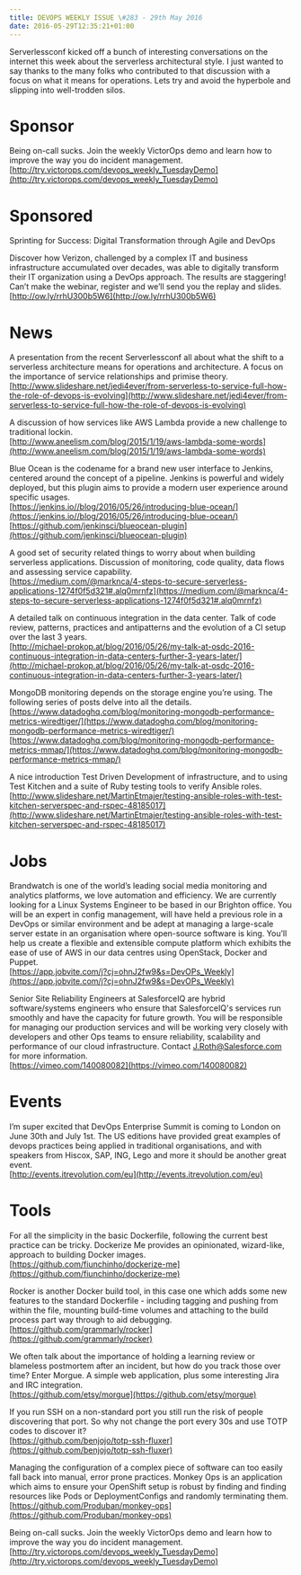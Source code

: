 ```yaml
---
title: DEVOPS WEEKLY ISSUE \#283 - 29th May 2016 
date: 2016-05-29T12:35:21+01:00
---
```


Serverlessconf kicked off a bunch of interesting conversations on the internet this week about the serverless architectural style. I just wanted to say thanks to the many folks who contributed to that discussion with a focus on what it means for operations. Lets try and avoid the hyperbole and slipping into well-trodden silos.

Sponsor
======

Being on-call sucks. Join the weekly VictorOps demo and learn how to improve the way you do incident management.
<br>[http://try.victorops.com/devops_weekly_TuesdayDemo](http://try.victorops.com/devops_weekly_TuesdayDemo)


Sponsored
========

Sprinting for Success: Digital Transformation through Agile and DevOps

Discover how Verizon, challenged by a complex IT and business infrastructure accumulated over decades, was able to digitally transform their IT organization using a DevOps approach. The results are staggering! Can’t make the webinar, register and we’ll send you the replay and slides.
<br>[http://ow.ly/rrhU300b5W6](http://ow.ly/rrhU300b5W6)


News
====

A presentation from the recent Serverlessconf all about what the shift to a serverless architecture means for operations and architecture. A focus on the importance of service relationships and primise theory.
<br>[http://www.slideshare.net/jedi4ever/from-serverless-to-service-full-how-the-role-of-devops-is-evolving](http://www.slideshare.net/jedi4ever/from-serverless-to-service-full-how-the-role-of-devops-is-evolving)


A discussion of how services like AWS Lambda provide a new challenge to traditional lockin.
<br>[http://www.aneelism.com/blog/2015/1/19/aws-lambda-some-words](http://www.aneelism.com/blog/2015/1/19/aws-lambda-some-words)


Blue Ocean is the codename for a brand new user interface to Jenkins, centered around the concept of a pipeline. Jenkins is powerful and widely deployed, but this plugin aims to provide a modern user experience around specific usages.
<br>[https://jenkins.io//blog/2016/05/26/introducing-blue-ocean/](https://jenkins.io//blog/2016/05/26/introducing-blue-ocean/)
<br>[https://github.com/jenkinsci/blueocean-plugin](https://github.com/jenkinsci/blueocean-plugin)


A good set of security related things to worry about when building serverless applications. Discussion of monitoring, code quality, data flows and assessing service capability.
<br>[https://medium.com/@marknca/4-steps-to-secure-serverless-applications-1274f0f5d321#.alq0mrnfz](https://medium.com/@marknca/4-steps-to-secure-serverless-applications-1274f0f5d321#.alq0mrnfz)


A detailed talk on continuous integration in the data center. Talk of code review, patterns, practices and antipatterns and the evolution of a CI setup over the last 3 years.
<br>[http://michael-prokop.at/blog/2016/05/26/my-talk-at-osdc-2016-continuous-integration-in-data-centers-further-3-years-later/](http://michael-prokop.at/blog/2016/05/26/my-talk-at-osdc-2016-continuous-integration-in-data-centers-further-3-years-later/)


MongoDB monitoring depends on the storage engine you’re using. The following series of posts delve into all the details.
<br>[https://www.datadoghq.com/blog/monitoring-mongodb-performance-metrics-wiredtiger/](https://www.datadoghq.com/blog/monitoring-mongodb-performance-metrics-wiredtiger/)
<br>[https://www.datadoghq.com/blog/monitoring-mongodb-performance-metrics-mmap/](https://www.datadoghq.com/blog/monitoring-mongodb-performance-metrics-mmap/)


A nice introduction Test Driven Development of infrastructure, and to using Test Kitchen and a suite of Ruby testing tools to verify Ansible roles.
<br>[http://www.slideshare.net/MartinEtmajer/testing-ansible-roles-with-test-kitchen-serverspec-and-rspec-48185017](http://www.slideshare.net/MartinEtmajer/testing-ansible-roles-with-test-kitchen-serverspec-and-rspec-48185017)


Jobs
====

Brandwatch is one of the world’s leading social media monitoring and analytics platforms, we love automation and efficiency. We are currently looking for a Linux Systems Engineer to be based in our Brighton office. You will be an expert in config management, will have held a previous role in a DevOps or similar environment and be adept at managing a large-scale server estate in an organisation where open-source software is king. You’ll help us create a flexible and extensible compute platform which exhibits the ease of use of AWS in our data centres using OpenStack, Docker and Puppet.
<br>[https://app.jobvite.com/j?cj=ohnJ2fw9&s=DevOPs_Weekly](https://app.jobvite.com/j?cj=ohnJ2fw9&s=DevOPs_Weekly)



Senior Site Reliability Engineers at SalesforceIQ are hybrid software/systems engineers who ensure that SalesforceIQ's services run smoothly and have the capacity for future growth. You will be responsible for managing our production services and will be working very closely with developers and other Ops teams to ensure reliability, scalability and performance of our cloud infrastructure. Contact J.Roth@Salesforce.com for more information.
<br>[https://vimeo.com/140080082](https://vimeo.com/140080082)


Events
======

I’m super excited that DevOps Enterprise Summit is coming to London on June 30th and July 1st. The US editions have provided great examples of devops practices being applied in traditional organisations, and with speakers from Hiscox, SAP, ING, Lego and more it should be another great event.
<br>[http://events.itrevolution.com/eu](http://events.itrevolution.com/eu)


Tools
=====

For all the simplicity in the basic Dockerfile, following the current best practice can be tricky. Dockerize Me provides an opinionated, wizard-like, approach to building Docker images.
<br>[https://github.com/fiunchinho/dockerize-me](https://github.com/fiunchinho/dockerize-me)


Rocker is another Docker build tool, in this case one which adds some new features to the standard Dockerfile - including tagging and pushing from within the file, mounting build-time volumes and attaching to the build process part way through to aid debugging.
<br>[https://github.com/grammarly/rocker](https://github.com/grammarly/rocker)


We often talk about the importance of holding a learning review or blameless postmortem after an incident, but how do you track those over time? Enter Morgue. A simple web application, plus some interesting Jira and IRC integration.
<br>[https://github.com/etsy/morgue](https://github.com/etsy/morgue)


If you run SSH on a non-standard port you still run the risk of people discovering that port. So why not change the port every 30s and use TOTP codes to discover it?
<br>[https://github.com/benjojo/totp-ssh-fluxer](https://github.com/benjojo/totp-ssh-fluxer)


Managing the configuration of a complex piece of software can too easily fall back into manual, error prone practices. Monkey Ops is an application which aims to ensure your OpenShift setup is robust by finding and finding resources like Pods or DeploymentConfigs and randomly terminating them.
<br>[https://github.com/Produban/monkey-ops](https://github.com/Produban/monkey-ops)


Being on-call sucks. Join the weekly VictorOps demo and learn how to improve the way you do incident management.
<br>[http://try.victorops.com/devops_weekly_TuesdayDemo](http://try.victorops.com/devops_weekly_TuesdayDemo)



